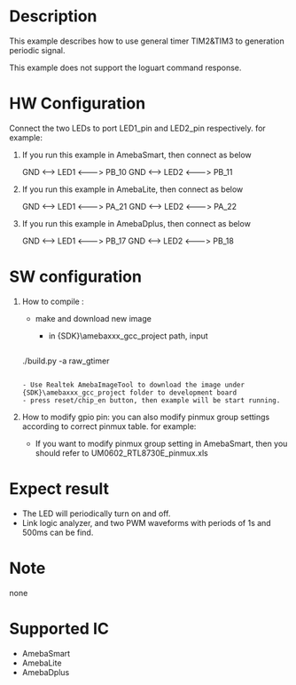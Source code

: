 # Description
This example describes how to use general timer TIM2&TIM3 to generation periodic signal.

This example does not support the loguart command response.

# HW Configuration
  Connect the two LEDs to port LED1_pin and LED2_pin respectively.
  for example:
1. If you run this example in AmebaSmart, then connect as below

	GND <--> LED1 <---> PB_10
	GND <--> LED2 <---> PB_11
2. If you run this example in AmebaLite, then connect as below

	GND <--> LED1 <---> PA_21
	GND <--> LED2 <---> PA_22
3. If you run this example in AmebaDplus, then connect as below

	GND <--> LED1 <---> PB_17
	GND <--> LED2 <---> PB_18

# SW configuration
1. How to compile :
   
   - make and download new image
   
     - in {SDK}\amebaxxx_gcc_project path, input
   
     ```shell
    ./build.py -a raw_gtimer
     ```
   
     - Use Realtek AmebaImageTool to download the image under {SDK}\amebaxxx_gcc_project folder to development board
     - press reset/chip_en button, then example will be start running.
   
2. How to modify gpio pin:
    you can also modify pinmux group settings according to correct pinmux table. for example: 
   - If you want to modify pinmux group setting in AmebaSmart, then you should refer to UM0602_RTL8730E_pinmux.xls

# Expect result

  - The LED will periodically turn on and off.
  - Link logic analyzer, and two PWM waveforms with periods of 1s and 500ms can be find.

# Note
  none

# Supported IC
  - AmebaSmart
  - AmebaLite
  - AmebaDplus